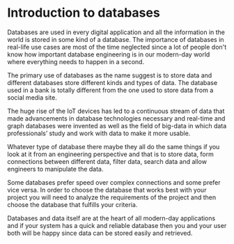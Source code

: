 # Introduction to databases
Databases are used in every digital application and all the information in the world is stored in some kind of a database. The importance of databases in real-life use cases are most of the time neglected since a lot of people don't know how important database engineering is in our modern-day world where everything needs to happen in a second.

The primary use of databases as the name suggest is to store data and different databases store different kinds and types of data. The database used in a bank is totally different from the one used to store data from a social media site. 

The huge rise of the IoT devices has led to a continuous stream of data that made advancements in database technologies necessary and real-time and graph databases were invented as well as the field of big-data in which data professionals’ study and work with data to make it more usable.
 
Whatever type of database there maybe they all do the same things if you look at it from an engineering perspective and that is to store data, form connections between different data, filter data, search data and allow engineers to manipulate the data. 

Some databases prefer speed over complex connections and some prefer vice versa. In order to choose the database that works best with your project you will need to analyze the requirements of the project and then choose the database that fulfills your criteria.
 
Databases and data itself are at the heart of all modern-day applications and if your system has a quick and reliable database then you and your user both will be happy since data can be stored easily and retrieved.
